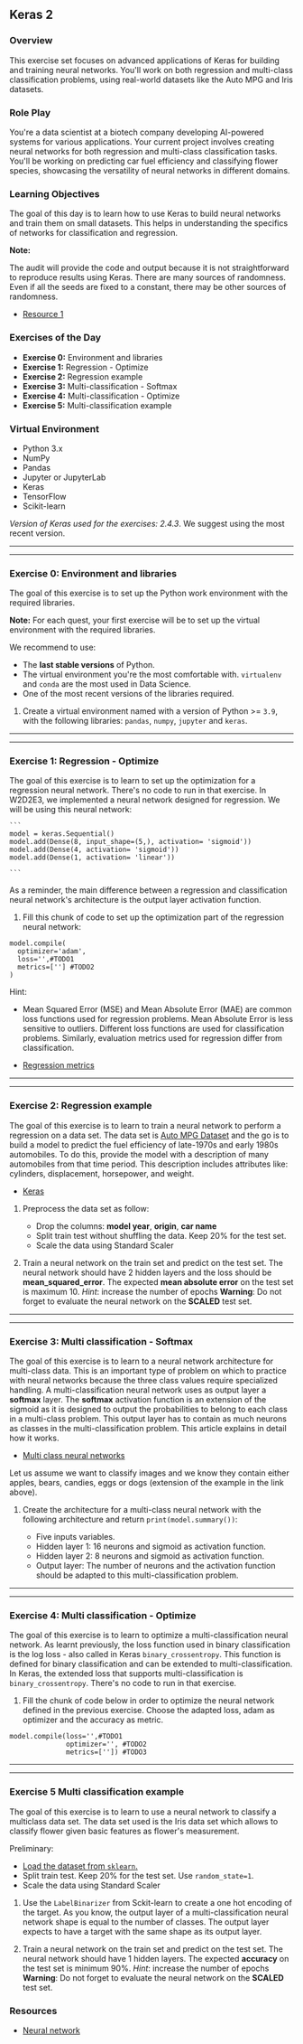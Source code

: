 ## Keras 2

### Overview

This exercise set focuses on advanced applications of Keras for building and training neural networks. You'll work on both regression and multi-class classification problems, using real-world datasets like the Auto MPG and Iris datasets.

### Role Play

You're a data scientist at a biotech company developing AI-powered systems for various applications. Your current project involves creating neural networks for both regression and multi-class classification tasks. You'll be working on predicting car fuel efficiency and classifying flower species, showcasing the versatility of neural networks in different domains.

### Learning Objectives

The goal of this day is to learn how to use Keras to build neural networks and train them on small datasets. This helps in understanding the specifics of networks for classification and regression.

**Note:**

The audit will provide the code and output because it is not straightforward to reproduce results using Keras. There are many sources of randomness. Even if all the seeds are fixed to a constant, there may be other sources of randomness.

- [Resource 1](https://machinelearningmastery.com/reproducible-results-neural-networks-keras/)

### Exercises of the Day

- **Exercise 0:** Environment and libraries
- **Exercise 1:** Regression - Optimize
- **Exercise 2:** Regression example
- **Exercise 3:** Multi-classification - Softmax
- **Exercise 4:** Multi-classification - Optimize
- **Exercise 5:** Multi-classification example

### Virtual Environment

- Python 3.x
- NumPy
- Pandas
- Jupyter or JupyterLab
- Keras
- TensorFlow
- Scikit-learn

_Version of Keras used for the exercises: 2.4.3_.
We suggest using the most recent version.

---

---

### Exercise 0: Environment and libraries

The goal of this exercise is to set up the Python work environment with the required libraries.

**Note:** For each quest, your first exercise will be to set up the virtual environment with the required libraries.

We recommend to use:

- The **last stable versions** of Python.
- The virtual environment you're the most comfortable with. `virtualenv` and `conda` are the most used in Data Science.
- One of the most recent versions of the libraries required.

1. Create a virtual environment named with a version of Python >= `3.9`, with the following libraries: `pandas`, `numpy`, `jupyter` and `keras`.

---

---

### Exercise 1: Regression - Optimize

The goal of this exercise is to learn to set up the optimization for a regression neural network. There's no code to run in that exercise. In W2D2E3, we implemented a neural network designed for regression. We will be using this neural network:

    ```
    model = keras.Sequential()
    model.add(Dense(8, input_shape=(5,), activation= 'sigmoid'))
    model.add(Dense(4, activation= 'sigmoid'))
    model.add(Dense(1, activation= 'linear'))

    ```

As a reminder, the main difference between a regression and classification neural network's architecture is the output layer activation function.

1. Fill this chunk of code to set up the optimization part of the regression neural network:

```
model.compile(
  optimizer='adam',
  loss='',#TODO1
  metrics=[''] #TODO2
)
```

Hint:

- Mean Squared Error (MSE) and Mean Absolute Error (MAE) are common loss functions used for regression problems. Mean Absolute Error is less sensitive to outliers. Different loss functions are used for classification problems. Similarly, evaluation metrics used for regression differ from classification.

- [Regression metrics](https://keras.io/api/metrics/regression_metrics/)

---

---

### Exercise 2: Regression example

The goal of this exercise is to learn to train a neural network to perform a regression on a data set.
The data set is [Auto MPG Dataset](auto-mpg.csv) and the go is to build a model to predict the fuel efficiency of late-1970s and early 1980s automobiles. To do this, provide the model with a description of many automobiles from that time period. This description includes attributes like: cylinders, displacement, horsepower, and weight.

- [Keras](https://www.tensorflow.org/tutorials/keras/regression)

1. Preprocess the data set as follow:

   - Drop the columns: **model year**, **origin**, **car name**
   - Split train test without shuffling the data. Keep 20% for the test set.
   - Scale the data using Standard Scaler

2. Train a neural network on the train set and predict on the test set. The neural network should have 2 hidden layers and the loss should be **mean_squared_error**. The expected **mean absolute error** on the test set is maximum 10.
   _Hint_: increase the number of epochs
   **Warning**: Do not forget to evaluate the neural network on the **SCALED** test set.

---

---

### Exercise 3: Multi classification - Softmax

The goal of this exercise is to learn to a neural network architecture for multi-class data. This is an important type of problem on which to practice with neural networks because the three class values require specialized handling. A multi-classification neural network uses as output layer a **softmax** layer. The **softmax** activation function is an extension of the sigmoid as it is designed to output the probabilities to belong to each class in a multi-class problem. This output layer has to contain as much neurons as classes in the multi-classification problem. This article explains in detail how it works.

- [Multi class neural networks](https://developers.google.com/machine-learning/crash-course/multi-class-neural-networks/softmax)

Let us assume we want to classify images and we know they contain either apples, bears, candies, eggs or dogs (extension of the example in the link above).

1. Create the architecture for a multi-class neural network with the following architecture and return `print(model.summary())`:

   - Five inputs variables.
   - Hidden layer 1: 16 neurons and sigmoid as activation function.
   - Hidden layer 2: 8 neurons and sigmoid as activation function.
   - Output layer: The number of neurons and the activation function should be adapted to this multi-classification problem.

---

---

### Exercise 4: Multi classification - Optimize

The goal of this exercise is to learn to optimize a multi-classification neural network. As learnt previously, the loss function used in binary classification is the log loss - also called in Keras `binary_crossentropy`. This function is defined for binary classification and can be extended to multi-classification. In Keras, the extended loss that supports multi-classification is `binary_crossentropy`. There's no code to run in that exercise.

1. Fill the chunk of code below in order to optimize the neural network defined in the previous exercise. Choose the adapted loss, adam as optimizer and the accuracy as metric.

```
model.compile(loss='',#TODO1
              optimizer='', #TODO2
              metrics=['']) #TODO3
```

---

---

### Exercise 5 Multi classification example

The goal of this exercise is to learn to use a neural network to classify a multiclass data set. The data set used is the Iris data set which allows to classify flower given basic features as flower's measurement.

Preliminary:

- [Load the dataset from `sklearn`.](https://scikit-learn.org/stable/auto_examples/datasets/plot_iris_dataset.html)
- Split train test. Keep 20% for the test set. Use `random_state=1`.
- Scale the data using Standard Scaler

1. Use the `LabelBinarizer` from Sckit-learn to create a one hot encoding of the target. As you know, the output layer of a multi-classification neural network shape is equal to the number of classes. The output layer expects to have a target with the same shape as its output layer.

2. Train a neural network on the train set and predict on the test set. The neural network should have 1 hidden layers. The expected **accuracy** on the test set is minimum 90%.
   _Hint_: increase the number of epochs
   **Warning**: Do not forget to evaluate the neural network on the **SCALED** test set.

### Resources

- [Neural network](https://machinelearningmastery.com/tutorial-first-neural-network-python-keras/)
